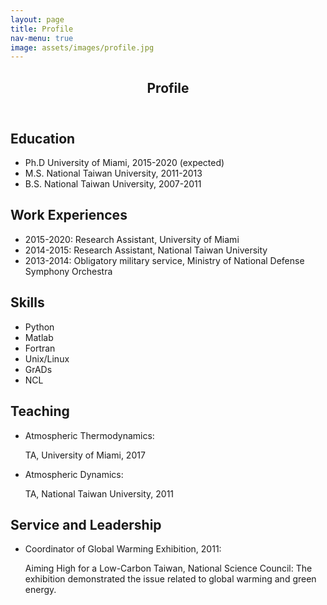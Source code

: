 ```yaml
---
layout: page
title: Profile
nav-menu: true
image: assets/images/profile.jpg
---
```


<!-- Main -->
<div id="main" class="alt">

<!-- One -->
<section id="one">
	<div class="inner">
		<header class="major">
			<h1>Profile</h1>
		</header>

<!-- Content -->
<h2 id="content">Education</h2>
<ul>
	<li>Ph.D University of Miami, 2015-2020 (expected)</li>
	<li>M.S. National Taiwan University, 2011-2013</li>
	<li>B.S. National Taiwan University, 2007-2011</li>
</ul>

<h2 id="content">Work Experiences</h2>
<ul>
	<li>2015-2020: Research Assistant,  University of Miami</li>
	<li>2014-2015: Research Assistant,  National Taiwan University</li>
	<li>2013-2014: Obligatory military service,  Ministry of National Defense Symphony Orchestra</li>
</ul>

<h2 id="content">Skills</h2>
<ul>
	<li>Python</li>
	<li>Matlab</li>
	<li>Fortran</li>
	<li>Unix/Linux</li>
	<li>GrADs</li>
	<li>NCL</li>
</ul>

<h2 id="content">Teaching</h2>
<ul>
	<li>Atmospheric Thermodynamics:</li>
	<p> TA, University of Miami, 2017</p>
	<li>Atmospheric Dynamics:</li>
	<p> TA, National Taiwan University, 2011</p>
</ul>

<h2 id="content">Service and Leadership</h2>
<ul>
  <li>Coordinator of Global Warming Exhibition, 2011:</li>
  <p>   Aiming High for a Low-Carbon Taiwan, National Science Council: The exhibition demonstrated the issue related to global warming and green energy. </p>
</ul>
